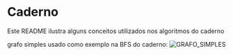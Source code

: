 # Caderno

Este README ilustra alguns conceitos utilizados nos algoritmos do caderno

grafo simples usado como exemplo na BFS do caderno:
![GRAFO_SIMPLES](https://github.com/ifuaslaerl/Prog-competitiva/assets/134176942/69c6bc28-b34e-47bc-80af-8a5b17cacc46)
